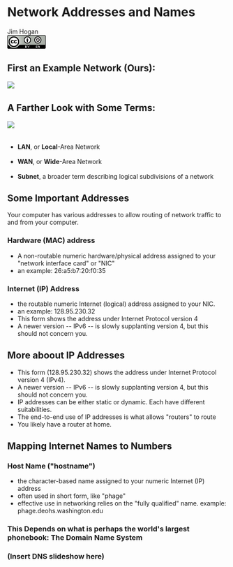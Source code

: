 # Network Addresses and Names
Jim Hogan  
![CC BY-SA 4.0](../images/cc_by-sa_4.png)  


## First an Example Network (Ours):

![](../images/network_layout_600x460.png)

## A Farther Look with Some Terms:

![](../images/network_layout_400x360.png)<br><br>

* **LAN**, or **Local**-Area Network<br><br>
* **WAN**, or **Wide**-Area Network<br><br>
* **Subnet**, a broader term describing logical subdivisions of a network




## Some Important Addresses

Your computer has various addresses to allow routing of network traffic to and from your computer.

### Hardware (MAC) address 
* A non-routable numeric hardware/physical address assigned to your "network interface card" or "NIC"
* an example: 26:a5:b7:20:f0:35

### Internet (IP) Address  
* the routable numeric Internet (logical) address assigned to your NIC.
* an example: 128.95.230.32
* This form shows the address under Internet Protocol version 4
* A newer version -- IPv6 -- is slowly supplanting version 4, but this should not concern you.

## More aboout IP Addresses

* This form (128.95.230.32) shows the address under Internet Protocol version 4 (IPv4).
* A newer version -- IPv6 -- is slowly supplanting version 4, but this should not concern you.
* IP addresses can be either static or dynamic.  Each have different suitabilities.
* The end-to-end use of IP addresses is what allows "routers" to route
* You likely have a router at home.

## Mapping Internet Names to Numbers

### Host Name ("hostname") 
* the character-based name assigned to your numeric Internet (IP) address
* often used in short form, like "phage" 
* effective use in networking relies on the "fully qualified" name. example: phage.deohs.washington.edu

### This Depends on what is perhaps the world's largest phonebook:  The Domain Name System

### (Insert DNS slideshow here)




